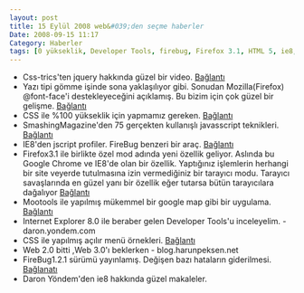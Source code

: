 ```yaml
---
layout: post
title: 15 Eylül 2008 web&#039;den seçme haberler
Date: 2008-09-15 11:17
Category: Haberler
tags: [0 yükseklik, Developer Tools, firebug, Firefox 3.1, HTML 5, ie8, Javascript, jquery, mootools, yazı tipi]
---
```


-   Css-trics'ten jquery hakkında güzel bir video. [Bağlantı][] 
-   Yazı tipi gömme işinde sona yaklaşılıyor gibi. Sonudan
    Mozilla(Firefox) @font-face'i destekleyeceğini açıklamış. Bu bizim
    için çok güzel bir gelişme. [Bağlantı][1] 
-   CSS ile %100 yükseklik için yapmamız gereken. [Bağlantı][2] 
-   SmashingMagazine'den 75 gerçekten kullanışlı javasscript teknikleri.
    [Bağlantı][3] 
-   IE8'den jscript profiler. FireBug benzeri bir araç. [Bağlantı][4] 
-   Firefox3.1 ile birlikte özel mod adında yeni özellik geliyor.
    Aslında bu Google Chrome ve IE8'de olan bir özellik. Yaptığınız
    işlemlerin herhangi bir site veyerde tutulmasına izin vermediğiniz
    bir tarayıcı modu. Tarayıcı savaşlarında en güzel yanı bir özellik
    eğer tutarsa bütün tarayıcılara dağalıyor [Bağlantı][5] 
-   Mootools ile yapılmış mükemmel bir google map gibi bir uygulama.
    [Bağlantı][6] 
-   Internet Explorer 8.0 ile beraber gelen Developer Tools'u
    inceleyelim. - daron.yondem.com
-   CSS ile yapılmış açılır menü örnekleri. [Bağlantı][8] 
-   Web 2.0 bitti ,Web 3.0'ı beklerken - blog.harunpeksen.net
-   FireBug1.2.1 sürümü yayınlamış. Değişen bazı hataların giderilmesi.
    [Bağlanatı][] 
-   Daron Yöndem'den ie8 hakkında güzel makaleler. 


  [Bağlantı]: http://css-tricks.com/videos/css-tricks-video-35.php
    "jquery video"
  [1]: http://www.css3.info/mozilla-implements-font-face/
    "yazı tipi göm"
  [2]: http://www.tutorialwow.com/tutorials/quick-tip-css-100-height/
    "%100 yükseklik"
  [3]: http://www.smashingmagazine.com/2008/09/11/75-really-useful-javascript-techniques/
    "javascript teknikleri"
  [4]: http://blogs.msdn.com/ie/archive/2008/09/11/introducing-the-ie8-developer-tools-jscript-profiler.aspx
    "Jscript"
  [5]: http://mozillalinks.org/wp/2008/09/private-mode-back-in-firefox-31-plans/
    "FireFox3.1"
  [6]: http://iipimage.sourceforge.net/demo/ "image map"
  [8]: http://hiddenpixels.com/javascript/css-dropdown-menus-sample-and-tutorials/
  [Bağlanatı]: https://addons.mozilla.org/en-US/firefox/addon/1843
